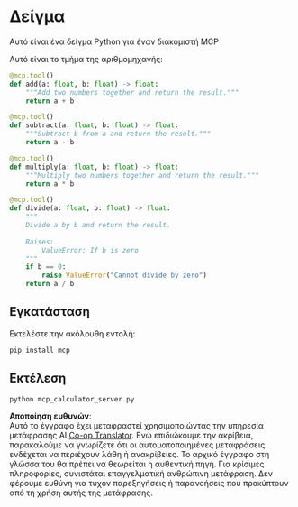 <!--
CO_OP_TRANSLATOR_METADATA:
{
  "original_hash": "bb55f3119d45c4412fc5555299e60498",
  "translation_date": "2025-05-17T13:30:02+00:00",
  "source_file": "03-GettingStarted/samples/python/README.md",
  "language_code": "el"
}
-->
# Δείγμα

Αυτό είναι ένα δείγμα Python για έναν διακομιστή MCP

Αυτό είναι το τμήμα της αριθμομηχανής:

```python
@mcp.tool()
def add(a: float, b: float) -> float:
    """Add two numbers together and return the result."""
    return a + b

@mcp.tool()
def subtract(a: float, b: float) -> float:
    """Subtract b from a and return the result."""
    return a - b

@mcp.tool()
def multiply(a: float, b: float) -> float:
    """Multiply two numbers together and return the result."""
    return a * b

@mcp.tool()
def divide(a: float, b: float) -> float:
    """
    Divide a by b and return the result.
    
    Raises:
        ValueError: If b is zero
    """
    if b == 0:
        raise ValueError("Cannot divide by zero")
    return a / b
```

## Εγκατάσταση

Εκτελέστε την ακόλουθη εντολή:

```bash
pip install mcp
```

## Εκτέλεση

```bash
python mcp_calculator_server.py
```

**Αποποίηση ευθυνών**:  
Αυτό το έγγραφο έχει μεταφραστεί χρησιμοποιώντας την υπηρεσία μετάφρασης AI [Co-op Translator](https://github.com/Azure/co-op-translator). Ενώ επιδιώκουμε την ακρίβεια, παρακαλούμε να γνωρίζετε ότι οι αυτοματοποιημένες μεταφράσεις ενδέχεται να περιέχουν λάθη ή ανακρίβειες. Το αρχικό έγγραφο στη γλώσσα του θα πρέπει να θεωρείται η αυθεντική πηγή. Για κρίσιμες πληροφορίες, συνιστάται επαγγελματική ανθρώπινη μετάφραση. Δεν φέρουμε ευθύνη για τυχόν παρεξηγήσεις ή παρανοήσεις που προκύπτουν από τη χρήση αυτής της μετάφρασης.